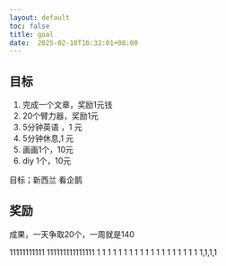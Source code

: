 ```yaml
---
layout: default
toc: false
title: goal
date:  2025-02-10T16:32:01+08:00
---
```


## 目标

1. 完成一个文章，奖励1元钱
2. 20个臂力器，奖励1元
3. 5分钟英语 ，1 元
4. 5分钟休息,1 元
5. 画画1个，10元
6. diy 1个，10元

目标；新西兰 看企鹅

## 奖励

成果，一天争取20个，一周就是140 

11111111111
111111111111111
1 1 1 1 1 1 1 1 1 1 1 1 1 1 1 1 1 1 1
1,1,1,1